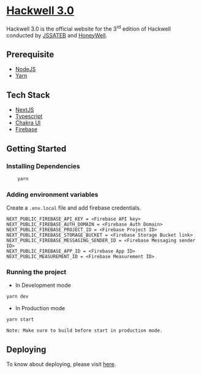 # [Hackwell 3.0](http://hackwell3-0.vercel.app/)

Hackwell 3.0 is the official website for the 3<sup>rd</sup> edition of Hackwell conducted by [JSSATEB](https://jssateb.ac.in/) and [HoneyWell](https://honeywell.com/).

## Prerequisite

- [NodeJS](https://nodejs.org/)
- [Yarn](https://yarnpkg.com/)

## Tech Stack

- [NextJS](https://nextjs.org/)
- [Typescript](https://www.typescriptlang.org/)
- [Chakra UI](https://chakra-ui.com/)
- [Firebase](https://firebase.google.com/)

## Getting Started

### Installing Dependencies

```bash
    yarn
```

### Adding environment variables

Create a `.env.local` file and add firebase credentials.

```.env
NEXT_PUBLIC_FIREBASE_API_KEY = <Firebase API key>
NEXT_PUBLIC_FIREBASE_AUTH_DOMAIN = <Firebase Auth Domain>
NEXT_PUBLIC_FIREBASE_PROJECT_ID = <Firebase Project ID>
NEXT_PUBLIC_FIREBASE_STORAGE_BUCKET = <Firebase Storage Bucket link>
NEXT_PUBLIC_FIREBASE_MESSAGING_SENDER_ID = <Firebase Messaging sender ID>
NEXT_PUBLIC_FIREBASE_APP_ID = <Firebase App ID>
NEXT_PUBLIC_MEASUREMENT_ID = <Firebase Measurement ID>
```

### Running the project

- In Development mode

```bash
yarn dev
```

- In Production mode

```bash
yarn start
```

`Note: Make sure to build before start in production mode.`

## Deploying

To know about deploying, please visit [here](https://nextjs.org/docs/deployment).
